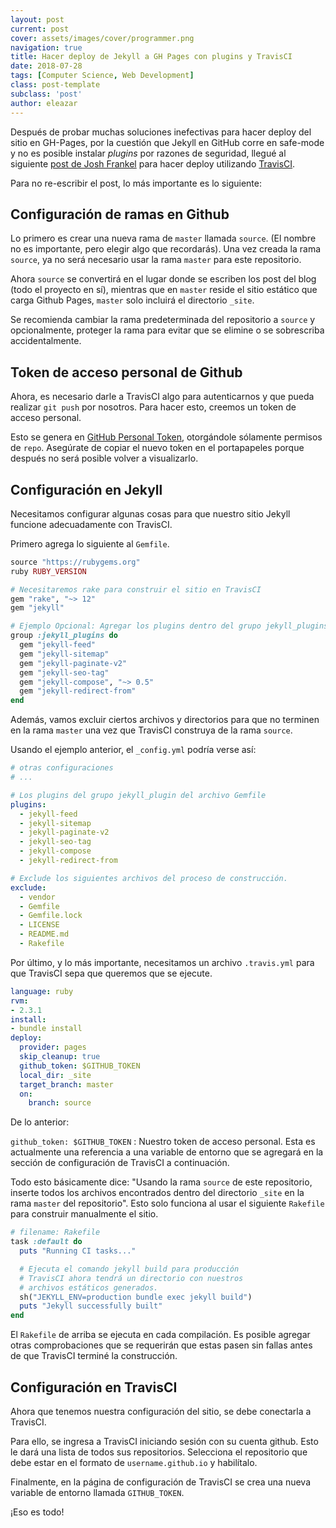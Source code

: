 ```yaml
---
layout: post
current: post
cover: assets/images/cover/programmer.png
navigation: true
title: Hacer deploy de Jekyll a GH Pages con plugins y TravisCI
date: 2018-07-28
tags: [Computer Science, Web Development]
class: post-template
subclass: 'post'
author: eleazar
---
```


Después de probar muchas soluciones inefectivas para hacer deploy del sitio en GH-Pages, por la cuestión que Jekyll en GitHub corre en safe-mode y no es posible instalar _plugins_ por razones de seguridad, llegué al siguiente [post de Josh Frankel](http://joshfrankel.me/blog/deploying-a-jekyll-blog-to-github-pages-with-custom-plugins-and-travisci/) para hacer deploy utilizando [TravisCI](http://travis-ci.org/).

Para no re-escribir el post, lo más importante es lo siguiente:

## Configuración de ramas en Github

Lo primero es crear una nueva rama de `master` llamada `source`. (El nombre no es importante, pero elegir algo que recordarás). Una vez creada la rama `source`, ya no será necesario usar la rama `master` para este repositorio.

Ahora `source` se convertirá en el lugar donde se escriben los post del blog (todo el proyecto en sí), mientras que en `master` reside el sitio estático que carga Github Pages, `master` solo incluirá el directorio `_site`.

Se recomienda cambiar la rama predeterminada del repositorio a `source` y opcionalmente, proteger la rama para evitar que se elimine o se sobrescriba accidentalmente.

## Token de acceso personal de Github

Ahora, es necesario darle a TravisCI algo para autenticarnos y que pueda realizar `git push` por nosotros. Para hacer esto, creemos un token de acceso personal.

Esto se genera en [GitHub Personal Token](https://github.com/settings/tokens/new), otorgándole sólamente permisos de `repo`. Asegúrate de copiar el nuevo token en el portapapeles porque después no será posible volver a visualizarlo.

## Configuración en Jekyll

Necesitamos configurar algunas cosas para que nuestro sitio Jekyll funcione adecuadamente con TravisCI.

Primero agrega lo siguiente al `Gemfile`.

```ruby
source "https://rubygems.org"
ruby RUBY_VERSION

# Necesitaremos rake para construir el sitio en TravisCI
gem "rake", "~> 12"
gem "jekyll"

# Ejemplo Opcional: Agregar los plugins dentro del grupo jekyll_plugins
group :jekyll_plugins do
  gem "jekyll-feed"
  gem "jekyll-sitemap"
  gem "jekyll-paginate-v2"
  gem "jekyll-seo-tag"
  gem "jekyll-compose", "~> 0.5"
  gem "jekyll-redirect-from"
end
```

Además, vamos excluir ciertos archivos y directorios para que no terminen en la rama `master` una vez que TravisCI construya de la rama `source`.

Usando el ejemplo anterior, el `_config.yml` podría verse así:

```yaml
# otras configuraciones
# ...

# Los plugins del grupo jekyll_plugin del archivo Gemfile
plugins:
  - jekyll-feed
  - jekyll-sitemap
  - jekyll-paginate-v2
  - jekyll-seo-tag
  - jekyll-compose
  - jekyll-redirect-from

# Exclude los siguientes archivos del proceso de construcción.
exclude:
  - vendor
  - Gemfile
  - Gemfile.lock
  - LICENSE
  - README.md
  - Rakefile
```

Por último, y lo más importante, necesitamos un archivo `.travis.yml` para que TravisCI sepa que queremos que se ejecute.

```yaml
language: ruby
rvm:
- 2.3.1
install:
- bundle install
deploy:
  provider: pages
  skip_cleanup: true
  github_token: $GITHUB_TOKEN
  local_dir: _site
  target_branch: master
  on:
    branch: source
```

De lo anterior:

`github_token: $GITHUB_TOKEN` : Nuestro token de acceso personal. Esta es actualmente una referencia a una variable de entorno que se agregará en la sección de configuración de TravisCI a continuación.

Todo esto básicamente dice: "Usando la rama `source` de este repositorio, inserte todos los archivos encontrados dentro del directorio `_site` en la rama `master` del repositorio". Esto solo funciona al usar el siguiente `Rakefile` para construir manualmente el sitio.

```ruby
# filename: Rakefile
task :default do
  puts "Running CI tasks..."

  # Ejecuta el comando jekyll build para producción
  # TravisCI ahora tendrá un directorio con nuestros
  # archivos estáticos generados.
  sh("JEKYLL_ENV=production bundle exec jekyll build")
  puts "Jekyll successfully built"
end
```

El `Rakefile` de arriba se ejecuta en cada compilación. Es posible agregar otras comprobaciones que se requerirán que estas pasen sin fallas antes de que TravisCI terminé la construcción.

## Configuración en TravisCI

Ahora que tenemos nuestra configuración del sitio, se debe conectarla a TravisCI.

Para ello, se ingresa a TravisCI iniciando sesión con su cuenta github. Esto le dará una lista de todos sus repositorios. Selecciona el repositorio que debe estar en el formato de `username.github.io` y habilítalo.

Finalmente, en la página de configuración de TravisCI se crea una nueva variable de entorno llamada `GITHUB_TOKEN`.

¡Eso es todo!
